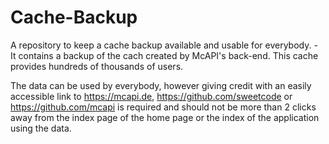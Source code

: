 # Cache-Backup
A repository to keep a cache backup available and usable for everybody. - It contains a
backup of the cach created by McAPI's back-end. This cache provides hundreds of thousands 
of users. 

The data can be used by everybody, however giving credit with an easily accessible
link to https://mcapi.de, https://github.com/sweetcode or https://github.com/mcapi
is required and should not be more than 2 clicks away from the index page of the
home page or the index of the application using the data.
